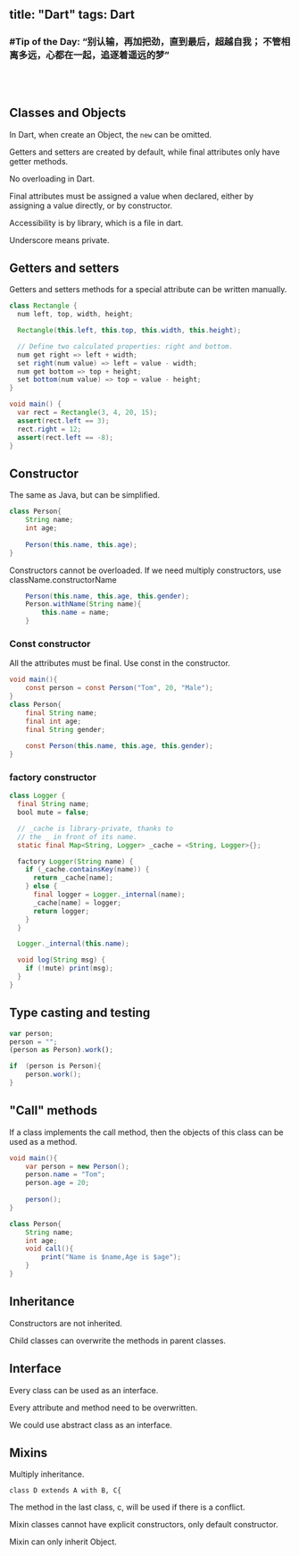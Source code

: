 title:  "Dart"
tags: Dart
---
### \#Tip of the Day: “别认输，再加把劲，直到最后，超越自我； 不管相离多远，心都在一起，追逐着遥远的梦”

<br /><br />

## Classes and Objects

In Dart, when create an Object, the `new` can be omitted.

Getters and setters are created by default, while final attributes only have getter methods.

No overloading in Dart.

Final attributes must be assigned a value when declared, either by assigning a value directly,
or by constructor.

Accessibility is by library, which is a file in dart. 

Underscore means private.

## Getters and setters

Getters and setters methods for a special attribute can be written manually.

```java
class Rectangle {
  num left, top, width, height;

  Rectangle(this.left, this.top, this.width, this.height);

  // Define two calculated properties: right and bottom.
  num get right => left + width;
  set right(num value) => left = value - width;
  num get bottom => top + height;
  set bottom(num value) => top = value - height;
}

void main() {
  var rect = Rectangle(3, 4, 20, 15);
  assert(rect.left == 3);
  rect.right = 12;
  assert(rect.left == -8);
}
```

## Constructor

The same as Java, but can be simplified.

```java
class Person{
    String name;
    int age;
    
    Person(this.name, this.age);
}
```

Constructors cannot be overloaded.
If we need multiply constructors, use className.constructorName

```java
    Person(this.name, this.age, this.gender);
    Person.withName(String name){
        this.name = name;
    }
```

### Const constructor

All the attributes must be final. Use const in the constructor.

```java
void main(){
    const person = const Person("Tom", 20, "Male");
}
class Person{
    final String name;
    final int age;
    final String gender;
    
    const Person(this.name, this.age, this.gender);
}
```

### factory constructor

```java
class Logger {
  final String name;
  bool mute = false;

  // _cache is library-private, thanks to
  // the _ in front of its name.
  static final Map<String, Logger> _cache = <String, Logger>{};

  factory Logger(String name) {
    if (_cache.containsKey(name)) {
      return _cache[name];
    } else {
      final logger = Logger._internal(name);
      _cache[name] = logger;
      return logger;
    }
  }

  Logger._internal(this.name);

  void log(String msg) {
    if (!mute) print(msg);
  }
}
```

## Type casting and testing

```javascript
var person;
person = "";
(person as Person).work();
```

```java
if  (person is Person){
    person.work();
}
```

## "Call" methods 

If a class implements the call method, then the objects of this class can be used as a method.

```java
void main(){
    var person = new Person();
    person.name = "Tom";
    person.age = 20;
    
    person();
}

class Person{
    String name;
    int age;
    void call(){
        print("Name is $name,Age is $age");
    }
}
```

## Inheritance

Constructors are not inherited.

Child classes can overwrite the methods in parent classes.

## Interface

Every class can be used as an interface.

Every attribute and method need to be overwritten.

We could use abstract class as an interface.

## Mixins

Multiply inheritance.

```
class D extends A with B, C{
```

The method in the last class, c, will be used if there is a conflict.

Mixin classes cannot have explicit constructors, only default constructor.

Mixin can only inherit Object.


